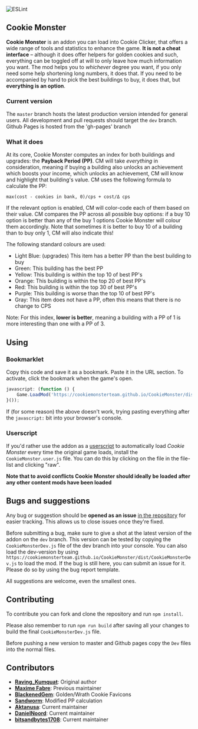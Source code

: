 ![ESLint](https://github.com/Aktanusa/CookieMonster/workflows/ESLint/badge.svg?event=push)
## Cookie Monster

**Cookie Monster** is an addon you can load into Cookie Clicker, that offers a wide range of tools and statistics to enhance the game. **It is not a cheat interface** – although it does offer helpers for golden cookies and such, everything can be toggled off at will to only leave how much information you want.
The mod helps you to *whichever* degree you want, if you only need some help shortening long numbers, it does that. If you need to be accompanied by hand to pick the best buildings to buy, it does that, but **everything is an option**.

### Current version
The `master` branch hosts the latest production version intended for general users. 
All development and pull requests should target the `dev` branch.
Github Pages is hosted from the 'gh-pages' branch

### What it does

At its core, Cookie Monster computes an index for both buildings and upgrades: the **Payback Period (PP)**. CM will take *everything* in consideration, meaning if buying a building also unlocks an achievement which boosts your income, which unlocks an achievement, CM will know and highlight that building's value. CM uses the following formula to calculate the PP: 

```
max(cost - cookies in bank, 0)/cps + cost/Δ cps
```

If the relevant option is enabled, CM will color-code each of them based on their value. CM compares the PP across all possible buy options: if a buy 10 option is better than any of the buy 1 options Cookie Monster will colour them accordingly. Note that sometimes it is better to buy 10 of a building than to buy only 1, CM will also indicate this!

The following standard colours are used:

* Light Blue: (upgrades) This item has a better PP than the best building to buy
* Green: This building has the best PP
* Yellow: This building is within the top 10 of best PP's
* Orange: This building is within the top 20 of best PP's
* Red: This building is within the top 30 of best PP's
* Purple: This building is worse than the top 10 of best PP's
* Gray: This item does not have a PP, often this means that there is no change to CPS

Note: For this index, **lower is better**, meaning a building with a PP of 1 is more interesting than one with a PP of 3.

## Using

### Bookmarklet

Copy this code and save it as a bookmark. Paste it in the URL section. To activate, click the bookmark when the game's open.

```javascript
javascript: (function () {
	Game.LoadMod('https://cookiemonsterteam.github.io/CookieMonster/dist/CookieMonster.js');
}());
```

If (for some reason) the above doesn't work, trying pasting everything after the <code>javascript:</code> bit into your browser's console.

### Userscript

If you'd rather use the addon as a [userscript](https://en.wikipedia.org/wiki/Userscript) to automatically load _Cookie Monster_ every time the original game loads, install the `CookieMonster.user.js` file. You can do this by clicking on the file in the file-list and clicking "raw".

**Note that to avoid conflicts Cookie Monster should ideally be loaded after any other content mods have been loaded**

## Bugs and suggestions

Any bug or suggestion should be **opened as an issue** [in the repository](https://github.com/CookieMonsterTeam/CookieMonster/issues) for easier tracking. This allows us to close issues once they're fixed.

Before submitting a bug, make sure to give a shot at the latest version of the addon on the `dev` branch. This version can be tested by copying the `CookieMonsterDev.js` file of the dev branch into your console. You can also load the dev-version by using `https://cookiemonsterteam.github.io/CookieMonster/dist/CookieMonsterDev.js` to load the mod. If the bug is still here, you can submit an issue for it. Please do so by using the bug report template.

All suggestions are welcome, even the smallest ones.

## Contributing

To contribute you can fork and clone the repository and run `npm install`.

Please also remember to run `npm run build` after saving all your changes to build the final `CookieMonsterDev.js` file.

Before pushing a new version to master and Github pages copy the `Dev` files into the normal files.

## Contributors

* **[Raving_Kumquat](https://cookieclicker.wikia.com/wiki/User:Raving_Kumquat)**: Original author
* **[Maxime Fabre](https://github.com/Anahkiasen)**: Previous maintainer
* **[BlackenedGem](https://github.com/BlackenedGem)**: Golden/Wrath Cookie Favicons
* **[Sandworm](https://github.com/svschouw)**: Modified PP calculation
* **[Aktanusa](https://github.com/Aktanusa)**: Current maintainer
* **[DanielNoord](https://github.com/DanielNoord)**: Current maintainer
* **[bitsandbytes1708](https://github.com/bitsandbytes1708)**: Current maintainer
